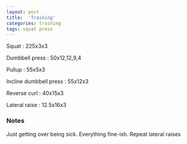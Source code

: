 ```yaml
---
layout: post
title:  'Training'
categories: training
tags: squat press
---
```


Squat : 225x3x3

Dumbbell press  : 50x12,12,9,4

Pullup  : 55x5x3

Incline dumbbell press : 55x12x3

Reverse curl  : 40x15x3

Lateral raise : 12.5x16x3

### Notes

Just getting over being sick. Everything fine-ish. Repeat lateral raises
